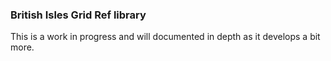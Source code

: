 ### British Isles Grid Ref library

This is a work in progress and will documented in depth as it develops a bit more.